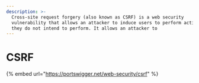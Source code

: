 ```yaml
---
description: >-
  Cross-site request forgery (also known as CSRF) is a web security
  vulnerability that allows an attacker to induce users to perform actions that
  they do not intend to perform. It allows an attacker to
---
```


# CSRF



{% embed url="https://portswigger.net/web-security/csrf" %}
